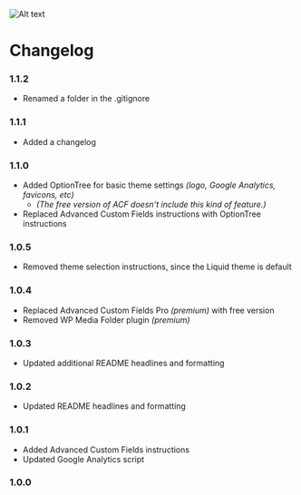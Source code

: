 ![Alt text](http://ryanaltvater.com/assets/img/logo-liquid.png "Liquid - A Yeoman Generator")

# Changelog

### 1.1.2

- Renamed a folder in the .gitignore

### 1.1.1

- Added a changelog

### 1.1.0

- Added OptionTree for basic theme settings *(logo, Google Analytics, favicons, etc)*
  - *(The free version of ACF doesn't include this kind of feature.)*
- Replaced Advanced Custom Fields instructions with OptionTree instructions

### 1.0.5

- Removed theme selection instructions, since the Liquid theme is default

### 1.0.4

- Replaced Advanced Custom Fields Pro *(premium)* with free version
- Removed WP Media Folder plugin *(premium)*

### 1.0.3

- Updated additional README headlines and formatting

### 1.0.2

- Updated README headlines and formatting

### 1.0.1

- Added Advanced Custom Fields instructions
- Updated Google Analytics script

### 1.0.0